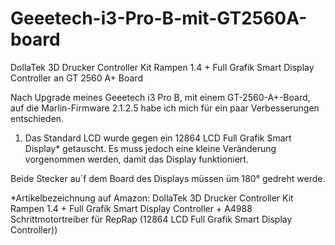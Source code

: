 # Geeetech-i3-Pro-B-mit-GT2560A-board
DollaTek 3D Drucker Controller Kit Rampen 1.4 + Full Grafik Smart Display Controller an GT 2560 A+ Board

Nach Upgrade meines Geeetech i3 Pro B, mit einem GT-2560-A+-Board, auf die Marlin-Firmware 2.1.2.5 habe ich mich für ein paar Verbesserungen entschieden.

1. Das Standard LCD wurde gegen ein 12864 LCD Full Grafik Smart Display* getauscht. Es muss jedoch eine kleine Veränderung vorgenommen werden, damit das Display funktioniert.

Beide Stecker au´f dem Board des Displays müssen üm 180° gedreht werde.


  






*Artikelbezeichnung auf Amazon: DollaTek 3D Drucker Controller Kit Rampen 1.4 + Full Grafik Smart Display Controller + A4988 Schrittmotortreiber für RepRap (12864 LCD Full Grafik Smart Display Controller))
